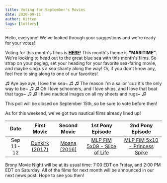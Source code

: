 ```yaml
---
title: Voting for September's Movies
date: 2020-09-11
author: Kitten
tags: [lottery]
---
```


Hello, everyone! We've looked through your suggestions and we're ready for your votes!

Voting for this month's films is **[HERE][lotto]**!  This month's theme is **"MARITIME"**.  We're looking to head out to the great blue sea with this month's films.  So strap on your pegleg, set your heading for your favorite sea-faring movie, and maybe sing us a sea shanty along the way!  Or, if you don't know any, feel free to sing along to one of our favorites!

♫ Aye aye aye, I love the sea~ ♫
♫ The reason I'm a sailor 'cuz it's the only way to be~ ♫
♫ Oh I love schooners, and I love ships, and I love that boat that tugs~ ♫
♫ I have nautical images on all my sheets and rugs~ ♫

This poll will be closed on September 15th, so be sure to vote before then!

As for this weekend, we've got two nautical films already lined up!

| Date | First Movie | Second Movie | 1st Pony Episode | 2nd Pony Episode |
| :----------: | :---------------: | :---------------: | :---------------: | :---------------: | 
| Sep 11-12 | [Dunkirk (2017)][m1] | [Moana (2016)][m2] | [MLP FiM 5x09 - Slice of Life][p1] | [MLP FiM 5x10 - Princess Spike][p2] |

Brony Movie Night will be at its usual time: 7:00 EDT on Friday, and 2:00 PM EDT on Saturday.  All of the films for next month will be announced in our next news post.  Hope to see you then!

[lotto]: https://docs.google.com/forms/d/e/1FAIpQLScLbePpkPJaISKAPhmEUpFxtXbIKaYOvVdLuqx4o7BNKaM74w/viewform
[m1]: https://www.imdb.com/title/tt5013056/
[m2]: https://www.imdb.com/title/tt3521164/
[p1]: https://www.imdb.com/title/tt4534312/
[p2]: https://www.imdb.com/title/tt4534306/
